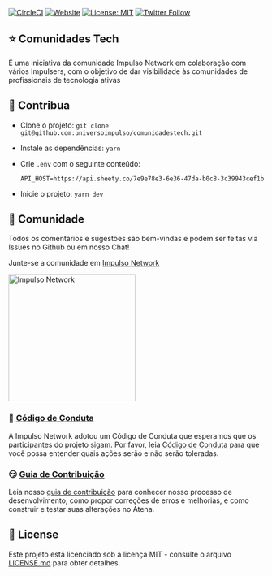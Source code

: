 [![CircleCI](https://circleci.com/gh/universoimpulso/comunidadestech/tree/master.svg?style=svg)](https://circleci.com/gh/universoimpulso/comunidadestech/tree/master)
[![Website](https://img.shields.io/website-up-down-green-red/http/shields.io.svg?label=about)](http://comunidades.tech)
[![License: MIT](https://img.shields.io/badge/License-MIT-blue.svg)](LICENSE)
[![Twitter Follow](https://img.shields.io/twitter/follow/universoimpulso.svg?style=social&label=Follow)](https://twitter.com/UniversoImpulso)

## ⭐ Comunidades Tech

É uma iniciativa da comunidade Impulso Network em colaboração com vários Impulsers, com o objetivo de dar visibilidade às comunidades de profissionais de tecnologia ativas

## 👏 Contribua

- Clone o projeto: `git clone git@github.com:universoimpulso/comunidadestech.git`
- Instale as dependências: `yarn`
- Crie `.env` com o seguinte conteúdo:

  ```
  API_HOST=https://api.sheety.co/7e9e78e3-6e36-47da-b0c8-3c39943cef1b
  ```

- Inicie o projeto: `yarn dev`

## 💬 Comunidade

Todos os comentários e sugestões são bem-vindas e podem ser feitas via Issues no Github ou em nosso Chat!

Junte-se a comunidade em [Impulso Network](https://impulso.network)

<img src="https://impulso.network/assets/images/impulsonetwork-logo.svg" alt="Impulso Network" width="250">

### 🤨 [Código de Conduta](CONTRIBUTING.md)

A Impulso Network adotou um Código de Conduta que esperamos que os participantes do projeto sigam. Por favor, leia [Código de Conduta](CONTRIBUTING.md) para que você possa entender quais ações serão e não serão toleradas.

### 😏 [Guia de Contribuição](CONTRIBUTING.md)

Leia nosso [guia de contribuição](CONTRIBUTING.md) para conhecer nosso processo de desenvolvimento, como propor correções de erros e melhorias, e como construir e testar suas alterações no Atena.

## 📄 License

Este projeto está licenciado sob a licença MIT - consulte o arquivo [LICENSE.md](LICENSE.md) para obter detalhes.
